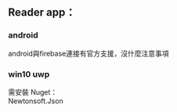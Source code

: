 ## Reader app：
### android
android與firebase連接有官方支援，沒什麼注意事項
### win10 uwp
需安裝 Nuget：  
Newtonsoft.Json
